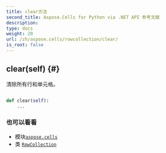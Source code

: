 ```yaml
---
title: clear方法
second_title: Aspose.Cells for Python via .NET API 参考文献
description:
type: docs
weight: 20
url: /zh/aspose.cells/rowcollection/clear/
is_root: false
---
```

##  clear(self) {#}
清除所有行和单元格。



```python

def clear(self):
    ...
```





### 也可以看看
* 模块[`aspose.cells`](../../)
* 类 [`RowCollection`](/cells/python-net/zh/aspose.cells/rowcollection)
